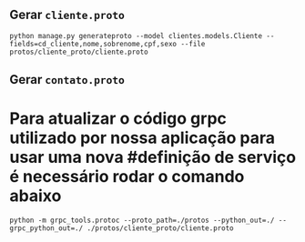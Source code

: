 ## Gerar `cliente.proto`

```
python manage.py generateproto --model clientes.models.Cliente --fields=cd_cliente,nome,sobrenome,cpf,sexo --file protos/cliente_proto/cliente.proto

```

## Gerar `contato.proto`
# Para atualizar o código grpc utilizado por nossa aplicação para usar  uma nova #definição de serviço é necessário rodar o comando abaixo
```
python -m grpc_tools.protoc --proto_path=./protos --python_out=./ --grpc_python_out=./ ./protos/cliente_proto/cliente.proto
```
